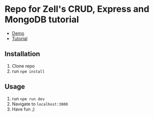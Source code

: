 # Repo for Zell's CRUD, Express and MongoDB tutorial

- [Demo](https://crud-express-mongo.herokuapp.com)
- [Tutorial](https://zellwk.com/blog/crud-express-mongodb/)

## Installation

1. Clone repo
2. run `npm install` 

## Usage 

1. run `npm run dev`
2. Navigate to `localhost:3000`
3. Have fun ;)
